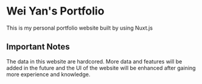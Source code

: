 # Wei Yan's Portfolio
This is my personal portfolio website built by using Nuxt.js

## Important Notes
The data in this website are hardcored. More data and features will be added in the future and the UI of the website will be enhanced after gaining more experience and knowledge.
